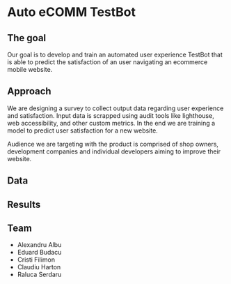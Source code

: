 # Auto eCOMM TestBot

## The goal

Our goal is to develop and train an automated user experience TestBot that is able to predict the satisfaction of an user navigating an ecommerce mobile website.

## Approach

We are designing a survey to collect output data regarding user experience and satisfaction. Input data is scrapped using audit tools like lighthouse, web accessibility, and other custom metrics. In the end we are training a model to predict user satisfaction for a new website.

Audience we are targeting with the product is comprised of shop owners, development companies and individual developers aiming to improve their website.

## Data

## Results

## Team

* Alexandru Albu
* Eduard Budacu
* Cristi Filimon
* Claudiu Harton
* Raluca Serdaru

